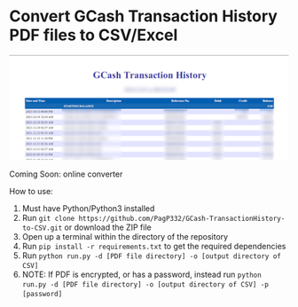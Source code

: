 ﻿# Convert GCash Transaction History PDF files to CSV/Excel
![Sample Image](./sample_image.png)

Coming Soon: online converter

How to use:
1. Must have Python/Python3 installed
2. Run `git clone https://github.com/PagP332/GCash-TransactionHistory-to-CSV.git` or download the ZIP file
3. Open up a terminal within the directory of the repository
4. Run `pip install -r requirements.txt` to get the required dependencies
5. Run `python run.py -d [PDF file directory] -o [output directory of CSV]`
6. NOTE: If PDF is encrypted, or has a password, instead run `python run.py -d [PDF file directory] -o [output directory of CSV] -p [password]`
